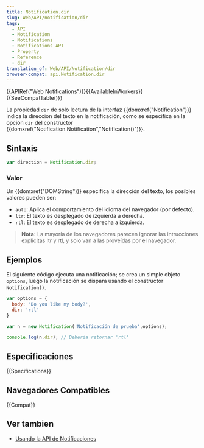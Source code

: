 ```yaml
---
title: Notification.dir
slug: Web/API/notification/dir
tags:
  - API
  - Notification
  - Notifications
  - Notifications API
  - Property
  - Reference
  - dir
translation_of: Web/API/Notification/dir
browser-compat: api.Notification.dir
---
```

{{APIRef("Web Notifications")}}{{AvailableInWorkers}}{{SeeCompatTable()}}

La propiedad `dir` de solo lectura de la interfaz {{domxref("Notification")}} indica la direccion del texto en la notificación, como se especifica en la opción `dir` del constructor {{domxref("Notification.Notification","Notification()")}}.

## Sintaxis

```js
var direction = Notification.dir;
```

### Valor

Un {{domxref("DOMString")}} especifica la dirección del texto, los posibles valores pueden ser:

- `auto`: Aplica el comportamiento del idioma del navegador (por defecto).
- `ltr`: El texto es desplegado de izquierda a derecha.
- `rtl`: El texto es desplegado de derecha a izquierda.

> **Nota:** La mayoría de los navegadores parecen ignorar las intrucciones explicitas ltr y rtl, y solo van a las proveídas por el navegador.

## Ejemplos

El siguiente código ejecuta una notificación; se crea un simple objeto `options`, luego la notificación se dispara usando el constructor `Notification()`.

```js
var options = {
  body: 'Do you like my body?',
  dir: 'rtl'
}

var n = new Notification('Notificación de prueba',options);

console.log(n.dir); // Deberia retornar 'rtl'
```

## Especificaciones

{{Specifications}}

## Navegadores Compatibles

{{Compat}}

## Ver tambien

- [Usando la API de Notificaciones](/es/docs/Web/API/Notifications_API/Using_the_Notifications_API)
